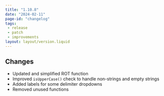 ```yaml
---
title: "1.10.8"
date: "2024-02-11"
page-id: "changelog"
tags: 
 - release
 - patch
 - improvements
layout: layout/version.liquid
---
```

## Changes
- Updated and simplified ROT function
- Improved `isUpperCase()` check to handle non-strings and empty strings
- Added labels for some delimiter dropdowns
- Removed unused functions
